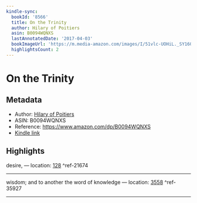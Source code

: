 ```yaml
---
kindle-sync:
  bookId: '8566'
  title: On the Trinity
  author: Hilary of Poitiers
  asin: B0094WQNXS
  lastAnnotatedDate: '2017-04-03'
  bookImageUrl: 'https://m.media-amazon.com/images/I/51vlc-UOHiL._SY160.jpg'
  highlightsCount: 2
---
```

# On the Trinity
## Metadata
* Author: [Hilary of Poitiers](https://www.amazon.comundefined)
* ASIN: B0094WQNXS
* Reference: https://www.amazon.com/dp/B0094WQNXS
* [Kindle link](kindle://book?action=open&asin=B0094WQNXS)

## Highlights
desire, — location: [128](kindle://book?action=open&asin=B0094WQNXS&location=128) ^ref-21674

---
wisdom; and to another the word of knowledge — location: [3558](kindle://book?action=open&asin=B0094WQNXS&location=3558) ^ref-35927

---
